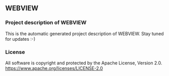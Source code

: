 ## WEBVIEW

### Project description of WEBVIEW

This is the automatic generated project description of WEBVIEW. Stay tuned for updates :-)

### License

All software is copyright and protected by the Apache License, Version 2.0.
https://www.apache.org/licenses/LICENSE-2.0